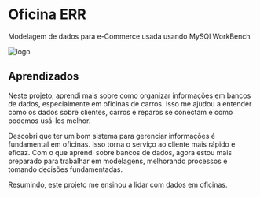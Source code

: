 
# Oficina ERR

Modelagem de dados para e-Commerce usada usando MySQl WorkBench

![logo](https://www.oficinaa.net/wp-content/uploads/2015/10/DSC_1741__.jpg)



## Aprendizados

Neste projeto, aprendi mais sobre como organizar informações em bancos de dados, especialmente em oficinas de carros. Isso me ajudou a entender como os dados sobre clientes, carros e reparos se conectam e como podemos usá-los melhor.

Descobri que ter um bom sistema para gerenciar informações é fundamental em oficinas. Isso torna o serviço ao cliente mais rápido e eficaz. Com o que aprendi sobre bancos de dados, agora estou mais preparado para trabalhar em modelagens, melhorando processos e tomando decisões fundamentadas.

Resumindo, este projeto me ensinou a lidar com dados em oficinas.

